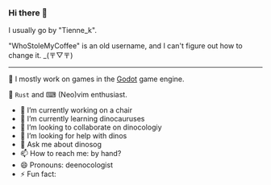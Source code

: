 ### Hi there 👋

I usually go by "Tienne_k".

"WhoStoleMyCoffee" is an old username, and I can't figure out how to change it. _(〒▽〒)

---

🤖 I mostly work on games in the [Godot](https://godotengine.org/) game engine.

🦀 `Rust` and ⌨ (Neo)vim enthusiast.

- 🔭 I’m currently working on  a chair
- 🌱 I’m currently learning  dinocauruses
- 👯 I’m looking to collaborate on  dinocologiy
- 🤔 I’m looking for help with  dinos
- 💬 Ask me about  dinosog
- 📫 How to reach me:  by hand?
- 😄 Pronouns:  deenocologist
- ⚡ Fun fact:


<!--
**WhoStoleMyCoffee/WhoStoleMyCoffee** is a ✨ _special_ ✨ repository because its `README.md` (this file) appears on your GitHub profile.

Here are some ideas to get you started:

- 🔭 I’m currently working on ...
- 🌱 I’m currently learning ...
- 👯 I’m looking to collaborate on ...
- 🤔 I’m looking for help with ...
- 💬 Ask me about ...
- 📫 How to reach me: ...
- 😄 Pronouns: ...
- ⚡ Fun fact: ...
-->

